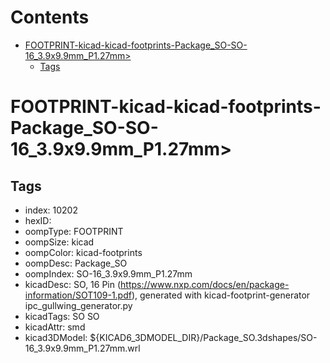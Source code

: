 



Contents
========

* [FOOTPRINT-kicad-kicad-footprints-Package_SO-SO-16_3.9x9.9mm_P1.27mm>](#footprint-kicad-kicad-footprints-package_so-so-16_39x99mm_p127mm)
	* [Tags](#tags)

# FOOTPRINT-kicad-kicad-footprints-Package_SO-SO-16_3.9x9.9mm_P1.27mm>

## Tags

- index: 10202
- hexID: 
- oompType: FOOTPRINT
- oompSize: kicad
- oompColor: kicad-footprints
- oompDesc: Package_SO
- oompIndex: SO-16_3.9x9.9mm_P1.27mm
- kicadDesc: SO, 16 Pin (https://www.nxp.com/docs/en/package-information/SOT109-1.pdf), generated with kicad-footprint-generator ipc_gullwing_generator.py
- kicadTags: SO SO
- kicadAttr: smd
- kicad3DModel: ${KICAD6_3DMODEL_DIR}/Package_SO.3dshapes/SO-16_3.9x9.9mm_P1.27mm.wrl

